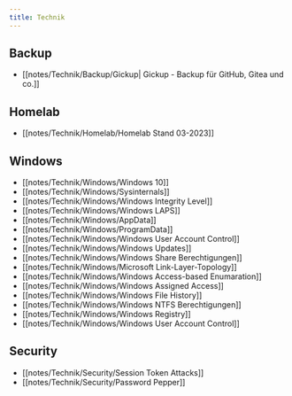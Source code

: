 ```yaml
---
title: Technik
---
```

## Backup
- [[notes/Technik/Backup/Gickup| Gickup - Backup für GitHub, Gitea und co.]]

## Homelab
- [[notes/Technik/Homelab/Homelab Stand 03-2023]]

## Windows
- [[notes/Technik/Windows/Windows 10]]
- [[notes/Technik/Windows/Sysinternals]]
- [[notes/Technik/Windows/Windows Integrity Level]]
- [[notes/Technik/Windows/Windows LAPS]]
- [[notes/Technik/Windows/AppData]]
- [[notes/Technik/Windows/ProgramData]]
- [[notes/Technik/Windows/Windows User Account Control]]
- [[notes/Technik/Windows/Windows Updates]]
- [[notes/Technik/Windows/Windows Share Berechtigungen]]
- [[notes/Technik/Windows/Microsoft Link-Layer-Topology]]
- [[notes/Technik/Windows/Windows Access-based Enumaration]]
- [[notes/Technik/Windows/Windows Assigned Access]]
- [[notes/Technik/Windows/Windows File History]]
- [[notes/Technik/Windows/Windows NTFS Berechtigungen]]
- [[notes/Technik/Windows/Windows Registry]]
- [[notes/Technik/Windows/Windows User Account Control]]

## Security
- [[notes/Technik/Security/Session Token Attacks]]
- [[notes/Technik/Security/Password Pepper]]
